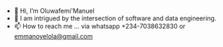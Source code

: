 - 👋 Hi, I’m Oluwafemi'Manuel
- 👀 I am intrigued by the intersection of software and data engineering. 
- 📫 How to reach me ... via whatsapp +234-7038632830 or emmanoyelola@gmail.com

<!---
wafemi999/wafemi999 is a ✨ special ✨ repository because its `README.md` (this file) appears on your GitHub profile.
You can click the Preview link to take a look at your changes.
--->
